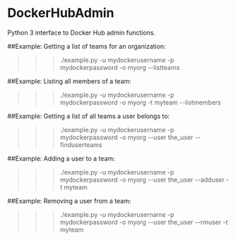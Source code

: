 # DockerHubAdmin
Python 3 interface to Docker Hub admin functions.

##Example: Getting a list of teams for an organization:
>>>./example.py  -u mydockerusername -p mydockerpassword -o myorg --listteams

##Example: Listing all members of a team:
>>>./example.py  -u mydockerusername -p mydockerpassword -o myorg -t myteam --listmembers

##Example: Getting a list of all teams a user belongs to:
>>>./example.py  -u mydockerusername -p mydockerpassword -o myorg --user the_user --finduserteams

##Example: Adding a user to a team:
>>>./example.py  -u mydockerusername -p mydockerpassword -o myorg --user the_user --adduser -t myteam

##Example: Removing a user from a team:
>>>./example.py  -u mydockerusername -p mydockerpassword -o myorg --user the_user --rmuser -t myteam
